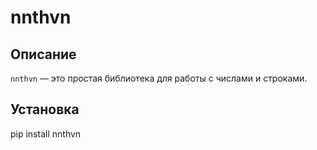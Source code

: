 # nnthvn

## Описание
`nnthvn` — это простая библиотека для работы с числами и строками.

## Установка

pip install nnthvn


